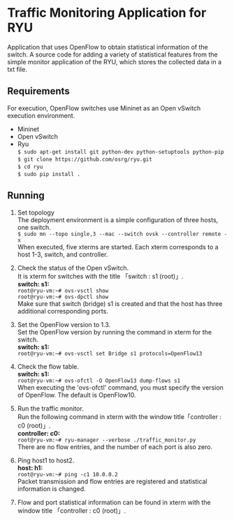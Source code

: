 # Traffic Monitoring Application for RYU    
Application that uses OpenFlow to obtain statistical information of the switch. A source code for adding a variety of statistical features from the simple monitor application of the RYU, which stores the collected data in a txt file.  
## Requirements  
For execution, OpenFlow switches use Mininet as an Open vSwitch execution environment.  
- Mininet  
- Open vSwitch  
- Ryu  
`$ sudo apt-get install git python-dev python-setuptools python-pip`  
`$ git clone https://github.com/osrg/ryu.git`  
`$ cd ryu`  
`$ sudo pip install .`  
## Running  
1. Set topology  
The deployment environment is a simple configuration of three hosts, one switch.  
`$ sudo mn --topo single,3 --mac --switch ovsk --controller remote -x`  
When executed, five xterms are started. Each xterm corresponds to a host 1-3, switch, and controller.  

2. Check the status of the Open vSwitch.  
It is xterm for switches with the title 「switch : s1 (root)」.   
**switch: s1:**  
`root@ryu-vm:~# ovs-vsctl show`  
`root@ryu-vm:~# ovs-dpctl show`  
Make sure that switch (bridge) s1 is created and that the host has three additional corresponding ports.  

3. Set the OpenFlow version to 1.3.  
Set the OpenFlow version by running the command in xterm for the switch.  
**switch: s1:**  
`root@ryu-vm:~# ovs-vsctl set Bridge s1 protocols=OpenFlow13`  

4. Check the flow table.  
**switch: s1:**  
`root@ryu-vm:~# ovs-ofctl -O OpenFlow13 dump-flows s1`  
When executing the 'ovs-ofctl' command, you must specify the version of OpenFlow. The default is OpenFlow10.  

5. Run the traffic monitor.  
Run the following command in xterm with the window title「controller : c0 (root)」.  
**controller: c0:**  
`root@ryu-vm:~# ryu-manager --verbose ./traffic_monitor.py`  
There are no flow entries, and the number of each port is also zero.  

6. Ping host1 to host2.  
**host: h1:**  
`root@ryu-vm:~# ping -c1 10.0.0.2`  
Packet transmission and flow entries are registered and statistical information is changed.  

7. Flow and port statistical information can be found in xterm with the window title 「controller : c0 (root)」.  

